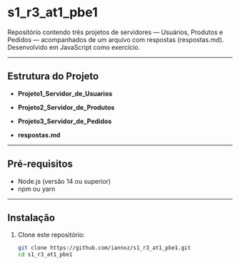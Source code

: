 # s1_r3_at1_pbe1

Repositório contendo três projetos de servidores — Usuários, Produtos e Pedidos — acompanhados de um arquivo com respostas (respostas.md). Desenvolvido em JavaScript como exercício.

---

##  Estrutura do Projeto

- **Projeto1_Servidor_de_Usuarios**  

- **Projeto2_Servidor_de_Produtos**  

- **Projeto3_Servidor_de_Pedidos**  

- **respostas.md**  

---

##  Pré-requisitos

- Node.js (versão 14 ou superior)
- npm ou yarn

---

##  Instalação

1. Clone este repositório:
   ```bash
   git clone https://github.com/iannxz/s1_r3_at1_pbe1.git
   cd s1_r3_at1_pbe1
